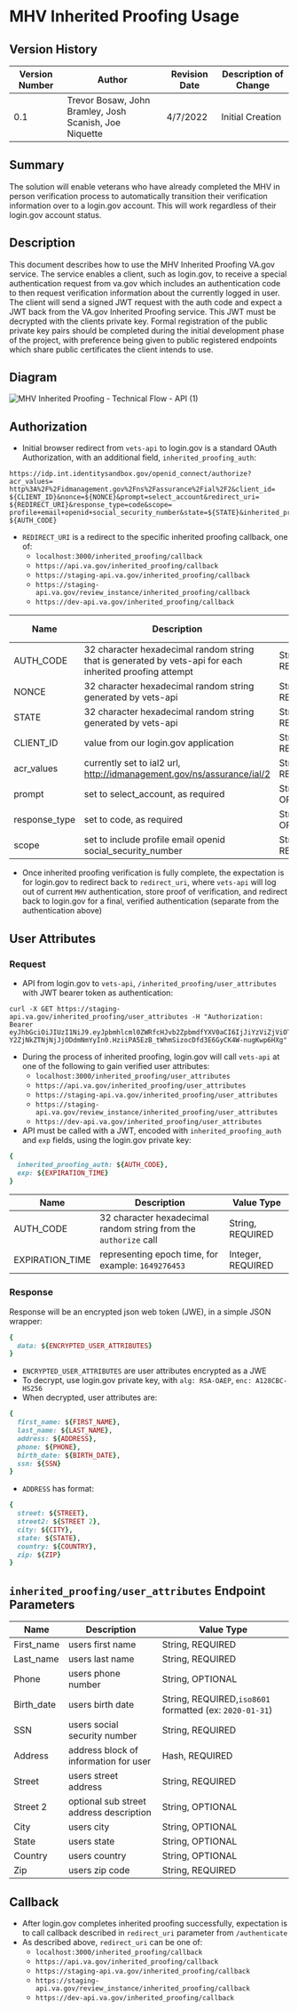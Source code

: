 # MHV Inherited Proofing Usage

## Version History
| Version Number | Author                                                 | Revision Date | Description of Change |
|----------------|--------------------------------------------------------|---------------|-----------------------|
| 0.1            | Trevor Bosaw, John Bramley, Josh Scanish, Joe Niquette | 4/7/2022      | Initial Creation      |


## Summary
The solution will enable veterans who have already completed the MHV in person verification process to automatically transition their verification information over to a login.gov account. This will work regardless of their login.gov account status. 

## Description
This document describes how to use the MHV Inherited Proofing VA.gov service. The service enables a client, such as login.gov, to receive a special authentication request from va.gov which includes an authentication code to then request verification information about the currently logged in user. The client will send a signed JWT request with the auth code and expect a JWT back from the VA.gov Inherited Proofing service. This JWT must be decrypted with the clients private key. Formal registration of the public private key pairs should be completed during the initial development phase of the project, with preference being given to public registered endpoints which share public certificates the client intends to use.

## Diagram
![MHV Inherited Proofing - Technical Flow - API (1)](https://user-images.githubusercontent.com/71290526/162254371-b908ab45-8642-448a-898b-b1593b02937a.png)


## Authorization
*  Initial browser redirect from `vets-api` to login.gov is a standard OAuth Authorization, with an additional field, `inherited_proofing_auth`:
 ```
https://idp.int.identitysandbox.gov/openid_connect/authorize?acr_values=
http%3A%2F%2Fidmanagement.gov%2Fns%2Fassurance%2Fial%2F2&client_id=
${CLIENT_ID}&nonce=${NONCE}&prompt=select_account&redirect_uri=
${REDIRECT_URI}&response_type=code&scope=
profile+email+openid+social_security_number&state=${STATE}&inherited_proofing_auth=
${AUTH_CODE}
```

* `REDIRECT_URI` is a redirect to the specific inherited proofing callback, one of:
	* `localhost:3000/inherited_proofing/callback`
	* `https://api.va.gov/inherited_proofing/callback`
	* `https://staging-api.va.gov/inherited_proofing/callback`
	* `https://staging-api.va.gov/review_instance/inherited_proofing/callback`
	* `https://dev-api.va.gov/inherited_proofing/callback`


| Name          | Description                                                                                              | Value Type       |
|---------------|----------------------------------------------------------------------------------------------------------|------------------|
| AUTH_CODE     | 32 character hexadecimal random string that is generated by vets-api for each inherited proofing attempt | String, REQUIRED |
| NONCE         | 32 character hexadecimal random string generated by vets-api                                             | String, REQUIRED |
| STATE         | 32 character hexadecimal random string generated by vets-api                                             | String, REQUIRED |
| CLIENT_ID     | value from our login.gov application                                                                     | String, REQUIRED |
| acr_values    | currently set to ial2 url, http://idmanagement.gov/ns/assurance/ial/2                                    | String, REQUIRED |
| prompt        | set to select_account, as required                                                                       | String, OPTIONAL |
| response_type | set to code, as required                                                                                 | String, OPTIONAL |
| scope         | set to include profile email openid social_security_number                                               | String, REQUIRED |

* Once inherited proofing verification is fully complete, the expectation is for login.gov to redirect back to `redirect_uri`, where `vets-api` will log out of current `MHV` authentication, store proof of verification, and redirect back to login.gov for a final, verified authentication (separate from the authentication above)

## User Attributes

### Request

* API from login.gov to `vets-api`, `/inherited_proofing/user_attributes` with JWT  bearer token as authentication:
 ```
curl -X GET https://staging-api.va.gov/inherited_proofing/user_attributes -H "Authorization: Bearer
eyJhbGciOiJIUzI1NiJ9.eyJpbmhlcml0ZWRfcHJvb2ZpbmdfYXV0aCI6IjJiYzViZjViOTU1YTg4ZG
Y2ZjNkZTNjNjJjODdmNmYyIn0.HziiPA5EzB_tWhmSizocDfd3E6GyCK4W-nugKwp6HXg"
```
* During the process of inherited proofing, login.gov will call `vets-api` at one of the following to gain verified user attributes:
	* `localhost:3000/inherited_proofing/user_attributes`
	* `https://api.va.gov/inherited_proofing/user_attributes `
	* `https://staging-api.va.gov/inherited_proofing/user_attributes `
	* `https://staging-api.va.gov/review_instance/inherited_proofing/user_attributes `
	* `https://dev-api.va.gov/inherited_proofing/user_attributes `
* API must be called with a JWT, encoded with `inherited_proofing_auth` and `exp` fields, using the login.gov private key:
``` ruby
{ 
  inherited_proofing_auth: ${AUTH_CODE}, 
  exp: ${EXPIRATION_TIME} 
} 
```

| Name       | Description                             | Value Type                                              |
|------------|-----------------------------------------|---------------------------------------------------------|
| AUTH_CODE  | 32 character hexadecimal random string from the `authorize` call  |  String, REQUIRED    |
| EXPIRATION_TIME | representing epoch time, for example: `1649276453` | Integer, REQUIRED |

### Response
Response will be an encrypted json web token (JWE), in a simple JSON wrapper:
``` ruby
{ 
  data: ${ENCRYPTED_USER_ATTRIBUTES}
}
```
* `ENCRYPTED_USER_ATTRIBUTES` are user attributes encrypted as a JWE
* To decrypt, use login.gov private key, with `alg: RSA-OAEP`, `enc: A128CBC-HS256`
* When decrypted, user attributes are:
``` ruby
{ 
  first_name: ${FIRST_NAME},
  last_name: ${LAST_NAME},
  address: ${ADDRESS},
  phone: ${PHONE},
  birth_date: ${BIRTH_DATE},
  ssn: ${SSN}
}
```
* `ADDRESS` has format:
``` ruby
{
  street: ${STREET},
  street2: ${STREET 2},
  city: ${CITY},
  state: ${STATE},
  country: ${COUNTRY},
  zip: ${ZIP}
}
```

## `inherited_proofing/user_attributes` Endpoint Parameters

| Name       | Description                             | Value Type                                              |
|------------|-----------------------------------------|---------------------------------------------------------|
| First_name | users first name                        | String, REQUIRED                                        |
| Last_name  | users last name                         | String, REQUIRED                                        |
| Phone      | users phone number                      | String, OPTIONAL                                        |
| Birth_date | users birth date                        | String, REQUIRED,`iso8601` formatted (ex: `2020-01-31`) |
| SSN        | users social security number            | String, REQUIRED                                        |
| Address    | address block of information for user   | Hash, REQUIRED                                     |
| Street     | users street address                    | String, REQUIRED                                        |
| Street 2   | optional sub street address description | String, OPTIONAL                                        |
| City       | users city                              | String, OPTIONAL                                        |
| State      | users state                             | String, OPTIONAL                                        |
| Country    | users country                           | String, OPTIONAL                                        |
| Zip        | users zip code                          | String, REQUIRED                                        |


## Callback
* After login.gov completes inherited proofing successfully, expectation is to call callback described in `redirect_uri` parameter from `/authenticate`
*  As described above, `redirect_uri` can be one of:
	* `localhost:3000/inherited_proofing/callback`
	* `https://api.va.gov/inherited_proofing/callback`
	* `https://staging-api.va.gov/inherited_proofing/callback`
	* `https://staging-api.va.gov/review_instance/inherited_proofing/callback`
	* `https://dev-api.va.gov/inherited_proofing/callback`



